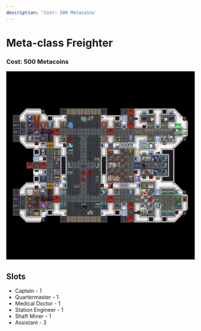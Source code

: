 ```yaml
---
description: 'Cost: 500 Metacoins'
---
```


# Meta-class Freighter

### Cost:  500 Metacoins

![](<../.gitbook/assets/image (11) (1).png>)

## Slots

* Captain - 1
* Quartermaster - 1
* Medical Doctor - 1
* Station Engineer - 1
* Shaft Miner - 1
* Assistant - 3
